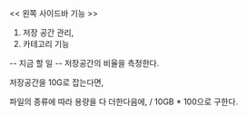 << 왼쪽 사이드바 기능 >>

1. 저장 공간 관리,
2. 카테고리 기능

-- 지금 할 일 --
저장공간의 비율을 측정한다.

저장공간을 10G로 잡는다면,

파일의 종류에 따라 용량을 다 더한다음에, 
/ 10GB * 100으로 구한다.

